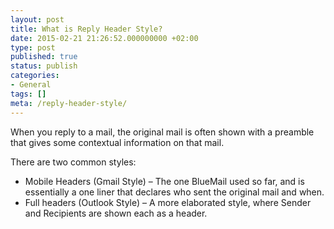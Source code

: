 ```yaml
---
layout: post
title: What is Reply Header Style?
date: 2015-02-21 21:26:52.000000000 +02:00
type: post
published: true
status: publish
categories:
- General
tags: []
meta: /reply-header-style/
---
```


When you reply to a mail, the original mail is often shown with a preamble that gives some contextual information on that mail.

There are two common styles:

* Mobile Headers (Gmail Style) – The one BlueMail used so far, and is essentially a one liner that declares who sent the original mail and when.
* Full headers (Outlook Style) – A more elaborated style, where Sender and Recipients are shown each as a header.